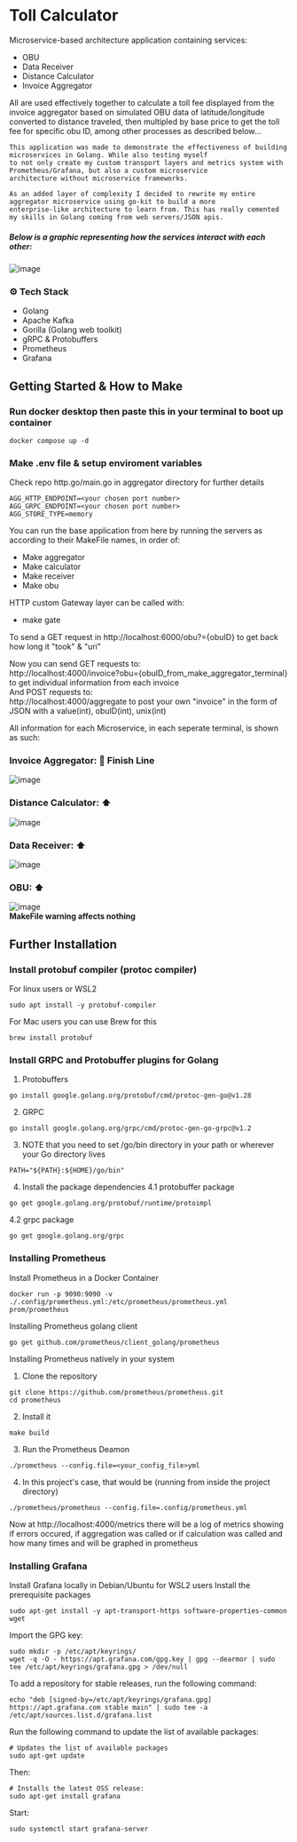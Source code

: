 # Toll Calculator
Microservice-based architecture application containing services:
- OBU
- Data Receiver
- Distance Calculator
- Invoice Aggregator </br>

All are used effectively together to calculate a toll fee displayed from the invoice aggregator based on simulated OBU data of 
latitude/longitude converted to distance traveled, then multipled by base price to get the toll fee for specific obu ID, among 
other processes as described below...

```
This application was made to demonstrate the effectiveness of building microservices in Golang. While also testing myself
to not only create my custom transport layers and metrics system with Prometheus/Grafana, but also a custom microservice
architecture without microservice frameworks.

As an added layer of complexity I decided to rewrite my entire aggregator microservice using go-kit to build a more
enterprise-like architecture to learn from. This has really cemented my skills in Golang coming from web servers/JSON apis.
```
##### Below is a graphic representing how the services interact with each other:
![image](https://github.com/McFlanky/toll-microservices-calc/assets/153543951/5e233021-2a41-402c-ad82-43e7ae8e7ec9)

### ⚙️ Tech Stack
- Golang
- Apache Kafka
- Gorilla (Golang web toolkit)
- gRPC & Protobuffers
- Prometheus
- Grafana


## Getting Started & How to Make
### Run docker desktop then paste this in your terminal to boot up container
```
docker compose up -d
```

### Make .env file & setup enviroment variables
Check repo http.go/main.go in aggregator directory for further details
```
AGG_HTTP_ENDPOINT=<your chosen port number>
AGG_GRPC_ENDPOINT=<your chosen port number>
AGG_STORE_TYPE=memory
```
You can run the base application from here by running the servers as according to their MakeFile names, in order of: </br>
- Make aggregator
- Make calculator
- Make receiver
- Make obu
  
HTTP custom Gateway layer can be called with:
- make gate 

To send a GET request in http://localhost:6000/obu?={obuID} to get back how long it "took" & "uri"

Now you can send GET requests to:</br>
http://localhost:4000/invoice?obu={obuID_from_make_aggregator_terminal} to get individual information from each invoice</br>
And POST requests to:</br>
http://localhost:4000/aggregate to post your own "invoice" in the form of JSON with a value(int), obuID(int), unix(int)</br>

All information for each Microservice, in each seperate terminal, is shown as such:</br>
### Invoice Aggregator: 🏁 Finish Line</br>
![image](https://github.com/McFlanky/toll-microservices-calc/assets/153543951/991c31ab-96c5-46fd-bf64-1b87eb1cf43b)</br>
### Distance Calculator: ⬆️</br>
![image](https://github.com/McFlanky/toll-microservices-calc/assets/153543951/47020253-a881-439e-ad36-77b52198de9b)</br>
### Data Receiver: ⬆️</br>
![image](https://github.com/McFlanky/toll-microservices-calc/assets/153543951/79dc3231-d686-4c0c-9b39-fb54f7084b13)</br>
### OBU: ⬆️</br>
![image](https://github.com/McFlanky/toll-microservices-calc/assets/153543951/1005af63-bcf7-42af-b99b-482778fe9ba7)</br>
**MakeFile warning affects nothing**

## Further Installation

### Install protobuf compiler (protoc compiler)
For linux users or WSL2
```
sudo apt install -y protobuf-compiler
```

For Mac users you can use Brew for this
```
brew install protobuf
```

### Install GRPC and Protobuffer plugins for Golang
1. Protobuffers
```
go install google.golang.org/protobuf/cmd/protoc-gen-go@v1.28
```
2. GRPC
```
go install google.golang.org/grpc/cmd/protoc-gen-go-grpc@v1.2
```
3. NOTE that you need to set /go/bin directory in your path or wherever your Go directory lives
```
PATH="${PATH}:${HOME}/go/bin"
```

4. Install the package dependencies 
4.1 protobuffer package
```
go get google.golang.org/protobuf/runtime/protoimpl
```
4.2 grpc package
```
go get google.golang.org/grpc
```

### Installing Prometheus
Install Prometheus in a Docker Container
```
docker run -p 9090:9090 -v ./.config/prometheus.yml:/etc/prometheus/prometheus.yml prom/prometheus
```

Installing Prometheus golang client
```
go get github.com/prometheus/client_golang/prometheus
```

Installing Prometheus natively in your system
1. Clone the repository
```
git clone https://github.com/prometheus/prometheus.git
cd prometheus
```

2. Install it
```
make build
```

3. Run the Prometheus Deamon
```
./prometheus --config.file=<your_config_file>yml
```

4. In this project's case, that would be (running from inside the project directory)
```
./prometheus/prometheus --config.file=.config/prometheus.yml
```

Now at http://localhost:4000/metrics there will be a log of metrics showing if errors occured, if aggregation was called or if calculation was called and how many times and will be graphed in prometheus 

### Installing Grafana
Install Grafana locally in Debian/Ubuntu for WSL2 users
Install the prerequisite packages
```
sudo apt-get install -y apt-transport-https software-properties-common wget
```
Import the GPG key:
```
sudo mkdir -p /etc/apt/keyrings/
wget -q -O - https://apt.grafana.com/gpg.key | gpg --dearmor | sudo tee /etc/apt/keyrings/grafana.gpg > /dev/null
```
To add a repository for stable releases, run the following command:
```
echo "deb [signed-by=/etc/apt/keyrings/grafana.gpg] https://apt.grafana.com stable main" | sudo tee -a /etc/apt/sources.list.d/grafana.list
```
Run the following command to update the list of available packages:
```
# Updates the list of available packages
sudo apt-get update
```
Then:
```
# Installs the latest OSS release:
sudo apt-get install grafana
```

Start:
```
sudo systemctl start grafana-server
```
